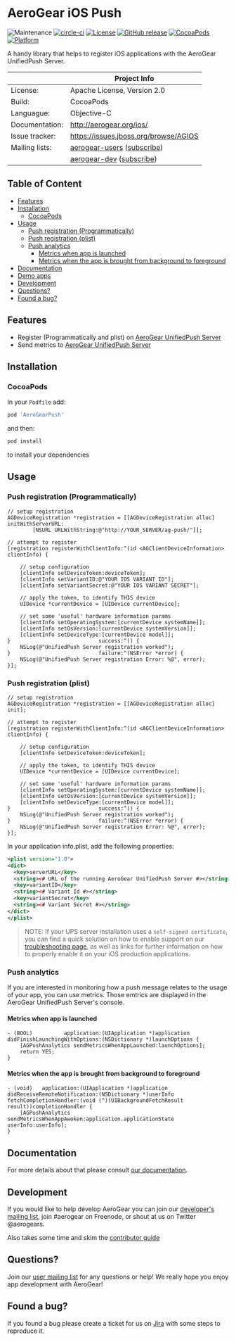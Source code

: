 # AeroGear iOS Push

![Maintenance](https://img.shields.io/maintenance/yes/2017.svg)
[![circle-ci](https://img.shields.io/circleci/project/github/aerogear/aerogear-ios-push-objc/master.svg)](https://circleci.com/gh/aerogear/aerogear-ios-push-objc)
[![License](https://img.shields.io/badge/-Apache%202.0-blue.svg)](https://opensource.org/s/Apache-2.0)
[![GitHub release](https://img.shields.io/github/release/aerogear/aerogear-ios-push-objc.svg)](https://github.com/aerogear/aerogear-ios-push-objc/releases)
[![CocoaPods](https://img.shields.io/cocoapods/v/AeroGear-Push.svg)](https://cocoapods.org/pods/AeroGear-Push)
[![Platform](https://img.shields.io/cocoapods/p/AeroGear-Push.svg)](https://cocoapods.org/pods/AeroGear-Push)

A handy library that helps to register iOS applications with the AeroGear UnifiedPush Server.

|                 | Project Info                                 |
| --------------- | -------------------------------------------- |
| License:        | Apache License, Version 2.0                  |
| Build:          | CocoaPods                                    |
| Languague:      | Objective-C                                  |
| Documentation:  | http://aerogear.org/ios/                     |
| Issue tracker:  | https://issues.jboss.org/browse/AGIOS        |
| Mailing lists:  | [aerogear-users](http://aerogear-users.1116366.n5.nabble.com/) ([subscribe](https://lists.jboss.org/mailman/listinfo/aerogear-users))                            |
|                 | [aerogear-dev](http://aerogear-dev.1069024.n5.nabble.com/) ([subscribe](https://lists.jboss.org/mailman/listinfo/aerogear-dev))                              |

## Table of Content

* [Features](#features)
* [Installation](#installation)
  * [CocoaPods](#cocoapods)
* [Usage](#usage)
  * [Push registration (Programmatically)](#push-registration-programmatically)
  * [Push registration (plist)](#push-registration-plist)
  * [Push analytics](#push-analytics)
    * [Metrics when app is launched](#metrics-when-app-is-launched)
    * [Metrics when the app is brought from background to foreground](#metrics-when-the-app-is-brought-from-background-to-foreground)
* [Documentation](#documentation)
* [Demo apps](#demo-apps)
* [Development](#development)
* [Questions?](#questions)
* [Found a bug?](#found-a-bug)

## Features

* Register (Programmatically and plist) on [AeroGear UnifiedPush Server](https://github.com/aerogear/aerogear-unifiedpush-server/)
* Send metrics to [AeroGear UnifiedPush Server](https://github.com/aerogear/aerogear-unifiedpush-server/)

## Installation

### CocoaPods

In your `Podfile` add:

```bash
pod 'AeroGearPush'
```

and then:

```bash
pod install
```

to install your dependencies

## Usage

### Push registration (Programmatically)

```ObjC
// setup registration
AGDeviceRegistration *registration = [[AGDeviceRegistration alloc] initWithServerURL:
        [NSURL URLWithString:@"http://YOUR_SERVER/ag-push/"]];

// attempt to register
[registration registerWithClientInfo:^(id <AGClientDeviceInformation> clientInfo) {

    // setup configuration
    [clientInfo setDeviceToken:deviceToken];
    [clientInfo setVariantID:@"YOUR IOS VARIANT ID"];
    [clientInfo setVariantSecret:@"YOUR IOS VARIANT SECRET"];

    // apply the token, to identify THIS device
    UIDevice *currentDevice = [UIDevice currentDevice];

    // set some 'useful' hardware information params
    [clientInfo setOperatingSystem:[currentDevice systemName]];
    [clientInfo setOsVersion:[currentDevice systemVersion]];
    [clientInfo setDeviceType:[currentDevice model]];
}                            success:^() {
    NSLog(@"UnifiedPush Server registration worked");
}                            failure:^(NSError *error) {
    NSLog(@"UnifiedPush Server registration Error: %@", error);
}];
```

### Push registration (plist)


```ObjC
// setup registration
AGDeviceRegistration *registration = [[AGDeviceRegistration alloc] init];

// attempt to register
[registration registerWithClientInfo:^(id <AGClientDeviceInformation> clientInfo) {

    // setup configuration
    [clientInfo setDeviceToken:deviceToken];

    // apply the token, to identify THIS device
    UIDevice *currentDevice = [UIDevice currentDevice];

    // set some 'useful' hardware information params
    [clientInfo setOperatingSystem:[currentDevice systemName]];
    [clientInfo setOsVersion:[currentDevice systemVersion]];
    [clientInfo setDeviceType:[currentDevice model]];
}                            success:^() {
    NSLog(@"UnifiedPush Server registration worked");
}                            failure:^(NSError *error) {
    NSLog(@"UnifiedPush Server registration Error: %@", error);
}];
```
In your application info.plist, add the following properties:

```xml
<plist version="1.0">
<dict>
  <key>serverURL</key>
  <string><# URL of the running AeroGear UnifiedPush Server #></string>
  <key>variantID</key>
  <string><# Variant Id #></string>
  <key>variantSecret</key>
  <string><# Variant Secret #></string>
</dict>
</plist>
```

> NOTE: If your UPS server installation uses a `self-signed certificate`, you can find a quick solution on how to enable support on our [troubleshooting page](https://aerogear.org/docs/unifiedpush/aerogear-push-ios/guides/#_question_failure_to_connect_when_server_uses_a_self_signed_certificate), as well as links for further information on how to properly enable it on your iOS production applications.

### Push analytics

If you are interested in monitoring how a push message relates to the usage of your app, you can use metrics. Those emtrics are displayed in the AeroGear UnifiedPush Server's console.

#### Metrics when app is launched

```objc
- (BOOL)          application:(UIApplication *)application
didFinishLaunchingWithOptions:(NSDictionary *)launchOptions {
    [AGPushAnalytics sendMetricsWhenAppLaunched:launchOptions];
    return YES;
}
```

#### Metrics when the app is brought from background to foreground

```objc
- (void)   application:(UIApplication *)application didReceiveRemoteNotification:(NSDictionary *)userInfo
fetchCompletionHandler:(void (^)(UIBackgroundFetchResult result))completionHandler {
    [AGPushAnalytics sendMetricsWhenAppAwoken:application.applicationState userInfo:userInfo];
}
```

## Documentation

For more details about that please consult [our documentation](http://aerogear.org/ios/).

## Development

If you would like to help develop AeroGear you can join our [developer's mailing list](https://lists.jboss.org/mailman/listinfo/aerogear-dev), join #aerogear on Freenode, or shout at us on Twitter @aerogears.

Also takes some time and skim the [contributor guide](http://aerogear.org/docs/guides/Contributing/)

## Questions?

Join our [user mailing list](https://lists.jboss.org/mailman/listinfo/aerogear-users) for any questions or help! We really hope you enjoy app development with AeroGear!

## Found a bug?

If you found a bug please create a ticket for us on [Jira](https://issues.jboss.org/browse/AGIOS) with some steps to reproduce it.
